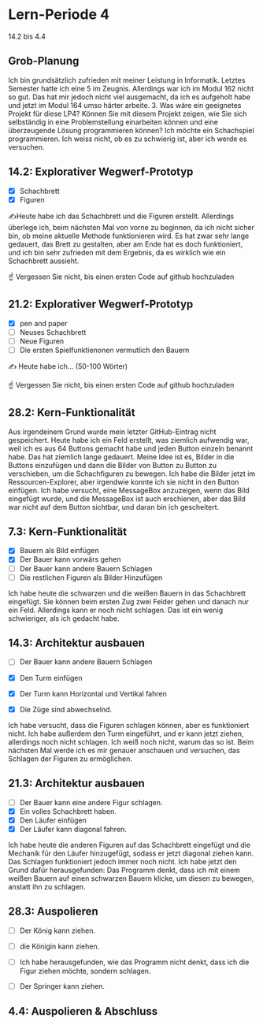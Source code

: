 
# Lern-Periode 4

14.2 bis 4.4

## Grob-Planung

Ich bin grundsätzlich zufrieden mit meiner Leistung in Informatik. Letztes Semester hatte ich eine 5 im Zeugnis. Allerdings war ich im Modul 162 nicht so gut. Das hat mir jedoch nicht viel ausgemacht, da ich es aufgeholt habe und jetzt im Modul 164 umso härter arbeite.
3. Was wäre ein geeignetes Projekt für diese LP4? Können Sie mit diesem Projekt zeigen, wie Sie sich selbständig in eine Problemstellung einarbeiten können und eine überzeugende Lösung programmieren können?
Ich möchte ein Schachspiel programmieren. Ich weiss nicht, ob es zu schwierig ist, aber ich werde es versuchen.

## 14.2: Explorativer Wegwerf-Prototyp

- [x] Schachbrett 
- [x] Figuren 

✍️Heute habe ich das Schachbrett und die Figuren erstellt. Allerdings überlege ich, beim nächsten Mal von vorne zu beginnen, da ich nicht sicher bin, ob meine aktuelle Methode funktionieren wird. Es hat zwar sehr lange gedauert, das Brett zu gestalten, aber am Ende hat es doch funktioniert, und ich bin sehr zufrieden mit dem Ergebnis, da es wirklich wie ein Schachbrett aussieht.

☝️ Vergessen Sie nicht, bis einen ersten Code auf github hochzuladen

## 21.2: Explorativer Wegwerf-Prototyp

- [x] pen and paper
- [ ] Neuses Schachbrett
- [ ] Neue Figuren
- [ ] Die ersten Spielfunktienonen vermutlich den Bauern

✍️ Heute habe ich... (50-100 Wörter)

☝️ Vergessen Sie nicht, bis einen ersten Code auf github hochzuladen

## 28.2: Kern-Funktionalität

Aus irgendeinem Grund wurde mein letzter GitHub-Eintrag nicht gespeichert. Heute habe ich ein Feld erstellt, was ziemlich aufwendig war, weil ich es aus 64 Buttons gemacht habe und jeden Button einzeln benannt habe. Das hat ziemlich lange gedauert. Meine Idee ist es, Bilder in die Buttons einzufügen und dann die Bilder von Button zu Button zu verschieben, um die Schachfiguren zu bewegen. Ich habe die Bilder jetzt im Ressourcen-Explorer, aber irgendwie konnte ich sie nicht in den Button einfügen. Ich habe versucht, eine MessageBox anzuzeigen, wenn das Bild eingefügt wurde, und die MessageBox ist auch erschienen, aber das Bild war nicht auf dem Button sichtbar, und daran bin ich gescheitert.

## 7.3: Kern-Funktionalität

- [x] Bauern als Bild einfügen
- [x] Der Bauer kann vorwärs gehen
- [ ] Der Bauer kann andere Bauern Schlagen
- [ ] Die restlichen Figuren als Bilder Hinzufügen

Ich habe heute die schwarzen und die weißen Bauern in das Schachbrett eingefügt. Sie können beim ersten Zug zwei Felder gehen und danach nur ein Feld. Allerdings kann er noch nicht schlagen. Das ist ein wenig schwieriger, als ich gedacht habe.

## 14.3: Architektur ausbauen

- [ ] Der Bauer kann andere Bauern Schlagen
- [x] Den Turm einfügen
- [x] Der Turm kann Horizontal und Vertikal fahren
- [x] Die Züge sind abwechselnd.

      
Ich habe versucht, dass die Figuren schlagen können, aber es funktioniert nicht. Ich habe außerdem den Turm eingeführt, und er kann jetzt ziehen, allerdings noch nicht schlagen. Ich weiß noch nicht, warum das so ist. Beim nächsten Mal werde ich es mir genauer anschauen und versuchen, das Schlagen der Figuren zu ermöglichen.
## 21.3: Architektur ausbauen

- [ ] Der Bauer kann eine andere Figur schlagen.
- [x] Ein volles Schachbrett haben.
- [x] Den Läufer einfügen
- [x] Der Läufer kann diagonal fahren.

Ich habe heute die anderen Figuren auf das Schachbrett eingefügt und die Mechanik für den Läufer hinzugefügt, sodass er jetzt diagonal ziehen kann. Das Schlagen funktioniert jedoch immer noch nicht. Ich habe jetzt den Grund dafür herausgefunden: Das Programm denkt, dass ich mit einem weißen Bauern auf einen schwarzen Bauern klicke, um diesen zu bewegen, anstatt ihn zu schlagen.

## 28.3: Auspolieren

- [ ] Der König kann ziehen.
- [ ] die Königin kann ziehen.
- [ ] Ich habe herausgefunden, wie das Programm nicht denkt, dass ich die Figur ziehen möchte, sondern schlagen.
- [ ] Der Springer kann ziehen.


## 4.4: Auspolieren & Abschluss
